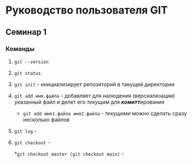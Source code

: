 # Руководство пользователя GIT
## Семинар 1
### Команды
1. `git --version` 
2. `git status`
3. `git init` - инициализирует репозиторий в такущей директории
4. `git add имя.файла` - добавляет для налюдения (версиализации) указанный файл и делет его *текущим* для ***комитт***ирования

    * `git add имя1.файла имя2.файла` - *текущими* можно сделать сразу несколько файлов
5. `git log` - 
6. `git checkout` - 

    *`git checkout master (git checkout main)` - 

